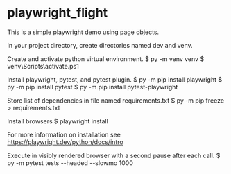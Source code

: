 # playwright_flight
This is a simple playwright demo using page objects.

In your project directory, create directories named dev and venv.

Create and activate python virtual environment.
$ py -m venv venv
$ venv\Scripts\activate.ps1

Install playwright, pytest, and pytest plugin.
$ py -m pip install playwright
$ py -m pip install pytest
$ py -m pip install pytest-playwright

Store list of dependencies in file named requirements.txt
$ py -m pip freeze > requirements.txt

Install browsers
$ playwright install

For more information on installation see https://playwright.dev/python/docs/intro

Execute in visibly rendered browser with a second pause after each call.
$ py -m pytest tests --headed --slowmo 1000
